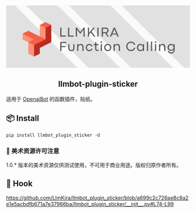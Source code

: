 <div align="center">
<a href="https://llmkira.github.io/Docs/plugin/basic">
<img src="https://raw.githubusercontent.com/LlmKira/.github/main/llmbot/func_call_big.png" alt="">
</a>
<h2>llmbot-plugin-sticker</h2>
</div>

适用于 [OpenaiBot](https://github.com/LlmKira/Openaibot) 的函数插件，贴纸。

## 📦 Install

```shell
pip install llmbot_plugin_sticker -U
```

### 📝 美术资源许可注意

1.0.* 版本的美术资源仅供测试使用，不可用于商业用途。版权归原作者所有。

## 📝 Hook

https://github.com/LlmKira/llmbot_plugin_sticker/blob/a699c2c726ae8c8a2e1e5acbdfb671a7e37966ba/llmbot_plugin_sticker/__init__.py#L74-L99
